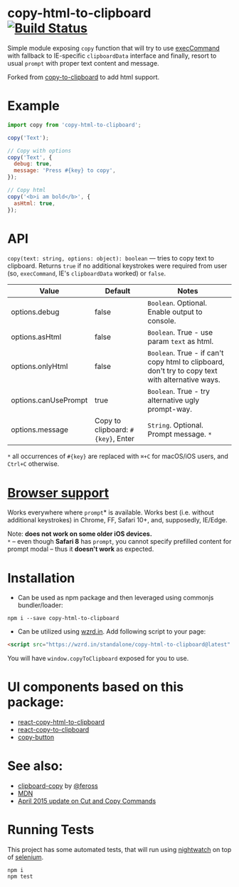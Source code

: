 # copy-html-to-clipboard [![Build Status](https://travis-ci.org/ukrbublik/copy-html-to-clipboard.svg?branch=master)](https://travis-ci.org/ukrbublik/copy-html-to-clipboard)

Simple module exposing `copy` function that will try to use [execCommand](https://developer.mozilla.org/en-US/docs/Web/API/Document/execCommand#) with fallback to IE-specific `clipboardData` interface and finally, resort to usual `prompt` with proper text content and message.

Forked from [copy-to-clipboard](https://npm.im/copy-to-clipboard) to add html support.


# Example

```js
import copy from 'copy-html-to-clipboard';

copy('Text');

// Copy with options
copy('Text', {
  debug: true,
  message: 'Press #{key} to copy',
});

// Copy html
copy('<b>i am bold</b>', {
  asHtml: true,
});
```

# API

`copy(text: string, options: object): boolean` &mdash; tries to copy text to clipboard. Returns `true` if no additional keystrokes were required from user (so, `execCommand`, IE's `clipboardData` worked) or `false`.

|Value |Default |Notes|
|------|--------|-----|
|options.debug  |false| `Boolean`. Optional. Enable output to console. |
|options.asHtml  |false| `Boolean`. True - use param `text` as html. |
|options.onlyHtml  |false| `Boolean`. True - if can't copy html to clipboard, don't try to copy text with alternative ways. |
|options.canUsePrompt  |true| `Boolean`. True - try alternative ugly prompt-way. |
|options.message|Copy to clipboard: `#{key}`, Enter| `String`. Optional. Prompt message. `*` |

`*` all occurrences of `#{key}` are replaced with `⌘+C` for macOS/iOS users, and `Ctrl+C` otherwise.

# [Browser support](http://caniuse.com/#feat=document-execcommand)

Works everywhere where `prompt`* is available. Works best (i.e. without additional keystrokes) in Chrome, FF, Safari 10+, and, supposedly, IE/Edge.

Note: **does not work on some older iOS devices.**  
`*` – even though **Safari 8** has `prompt`, you cannot specify prefilled content for prompt modal – thus it **doesn't work** as expected.

# Installation

+ Can be used as npm package and then leveraged using commonjs bundler/loader:
```
npm i --save copy-html-to-clipboard
```
+ Can be utilized using [wzrd.in](https://wzrd.in/). Add following script to your page:
```html
<script src="https://wzrd.in/standalone/copy-html-to-clipboard@latest" async></script>
```
You will have `window.copyToClipboard` exposed for you to use.

# UI components based on this package:
+ [react-copy-html-to-clipboard](https://github.com/ukrbublik/react-copy-html-to-clipboard)
+ [react-copy-to-clipboard](https://github.com/nkbt/react-copy-to-clipboard)
+ [copy-button](https://github.com/sudodoki/copy-button)

# See also:
+ [clipboard-copy](https://github.com/feross/clipboard-copy) by [@feross](https://github.com/feross)
+ [MDN](https://developer.mozilla.org/en-US/docs/Web/API/Document/execCommand#Browser_Compatibility)
+ [April 2015 update on Cut and Copy Commands](http://updates.html5rocks.com/2015/04/cut-and-copy-commands)

# Running Tests
This project has some automated tests, that will run using [nightwatch](nightwatchjs.org) on top of [selenium](http://www.seleniumhq.org/).

```
npm i
npm test
```
